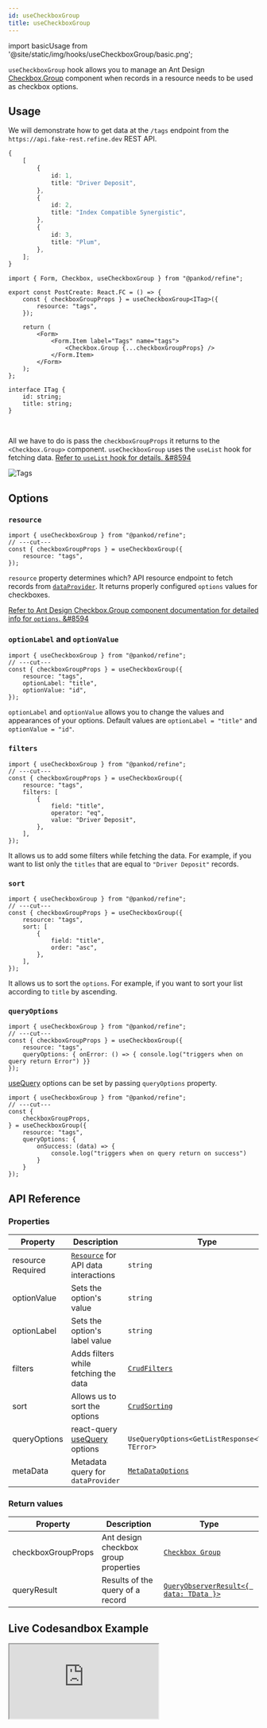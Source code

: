 ```yaml
---
id: useCheckboxGroup
title: useCheckboxGroup
---
```


import basicUsage from '@site/static/img/hooks/useCheckboxGroup/basic.png';

`useCheckboxGroup` hook allows you to manage an Ant Design [Checkbox.Group](https://ant.design/components/checkbox/#components-checkbox-demo-group) component when records in a resource needs to be used as checkbox options.

## Usage

We will demonstrate how to get data at the `/tags` endpoint from the `https://api.fake-rest.refine.dev` REST API.

```ts title="https://api.fake-rest.refine.dev/tags"
{
    [
        {
            id: 1,
            title: "Driver Deposit",
        },
        {
            id: 2,
            title: "Index Compatible Synergistic",
        },
        {
            id: 3,
            title: "Plum",
        },
    ];
}
```

```tsx twoslash title="pages/posts/create.tsx" {3-5, 10}
import { Form, Checkbox, useCheckboxGroup } from "@pankod/refine";

export const PostCreate: React.FC = () => {
    const { checkboxGroupProps } = useCheckboxGroup<ITag>({
        resource: "tags",
    });

    return (
        <Form>
            <Form.Item label="Tags" name="tags">
                <Checkbox.Group {...checkboxGroupProps} />
            </Form.Item>
        </Form>
    );
};

interface ITag {
    id: string;
    title: string;
}
```

<br/>

All we have to do is pass the `checkboxGroupProps` it returns to the `<Checkbox.Group>` component.
`useCheckboxGroup` uses the `useList` hook for fetching data. [Refer to `useList` hook for details. &#8594](api-references/hooks/data/useList.md)

<div class="img-container">
    <div class="window">
        <div class="control red"></div>
        <div class="control orange"></div>
        <div class="control green"></div>
    </div>
    <img src={basicUsage} alt="Tags" />
</div>

## Options

### `resource`

```tsx twoslash
import { useCheckboxGroup } from "@pankod/refine";
// ---cut---
const { checkboxGroupProps } = useCheckboxGroup({
    resource: "tags",
});
```

`resource` property determines which? API resource endpoint to fetch records from [`dataProvider`](api-references/providers/data-provider.md). It returns properly configured `options` values for checkboxes.

[Refer to Ant Design Checkbox.Group component documentation for detailed info for `options`. &#8594](https://ant.design/components/checkbox)

### `optionLabel` and `optionValue`

```tsx twoslash {2-3}
import { useCheckboxGroup } from "@pankod/refine";
// ---cut---
const { checkboxGroupProps } = useCheckboxGroup({
    resource: "tags",
    optionLabel: "title",
    optionValue: "id",
});
```

`optionLabel` and `optionValue` allows you to change the values and appearances of your options. Default values are `optionLabel = "title"` and `optionValue = "id"`.

### `filters`

```tsx twoslash {2-8}
import { useCheckboxGroup } from "@pankod/refine";
// ---cut---
const { checkboxGroupProps } = useCheckboxGroup({
    resource: "tags",
    filters: [
        {
            field: "title",
            operator: "eq",
            value: "Driver Deposit",
        },
    ],
});
```

It allows us to add some filters while fetching the data. For example, if you want to list only the `titles` that are equal to `"Driver Deposit"` records.

### `sort`

```tsx twoslash {2-7}
import { useCheckboxGroup } from "@pankod/refine";
// ---cut---
const { checkboxGroupProps } = useCheckboxGroup({
    resource: "tags",
    sort: [
        {
            field: "title",
            order: "asc",
        },
    ],
});
```

It allows us to sort the `options`. For example, if you want to sort your list according to `title` by ascending.

### `queryOptions`

```tsx twoslash {2}
import { useCheckboxGroup } from "@pankod/refine";
// ---cut---
const { checkboxGroupProps } = useCheckboxGroup({
    resource: "tags",
    queryOptions: { onError: () => { console.log("triggers when on query return Error") }}
});
```

[useQuery](https://react-query.tanstack.com/reference/useQuery) options can be set by passing `queryOptions` property.



```tsx twoslash {2, 4-10}
import { useCheckboxGroup } from "@pankod/refine";
// ---cut---
const { 
    checkboxGroupProps, 
} = useCheckboxGroup({
    resource: "tags",
    queryOptions: { 
        onSuccess: (data) => { 
            console.log("triggers when on query return on success") 
        } 
    }
});
```

## API Reference

### Properties

| Property                                          | Description                                                                         | Type                                                             | Default   |
| ------------------------------------------------- | ----------------------------------------------------------------------------------- | ---------------------------------------------------------------- | --------- |
| resource <div className="required">Required</div> | [`Resource`](/api-references/components/resource.md) for API data interactions      | `string`                                                         |           |
| optionValue                                       | Sets the option's value                                                             | `string`                                                         | `"id"`    |
| optionLabel                                       | Sets the option's label value                                                       | `string`                                                         | `"title"` |
| filters                                           | Adds filters while fetching the data                                                | [`CrudFilters`](../../interfaces.md#crudfilters)                 |           |
| sort                                              | Allows us to sort the options                                                       | [`CrudSorting`](../../interfaces.md#crudsorting)                 |           |
| queryOptions                                      | react-query [useQuery](https://react-query.tanstack.com/reference/useQuery) options | ` UseQueryOptions<GetListResponse<TData>, TError>`               |           |
| metaData                                          | Metadata query for `dataProvider`                                                   | [`MetaDataOptions`](/api-references/interfaces.md#metadataquery) | {}        |

### Return values

| Property           | Description                          | Type                                                                                          |
| ------------------ | ------------------------------------ | --------------------------------------------------------------------------------------------- |
| checkboxGroupProps | Ant design checkbox group properties | [`Checkbox Group`](https://ant.design/components/checkbox/#Checkbox-Group)                    |
| queryResult        | Results of the query of a record     | [`QueryObserverResult<{ data: TData }>`](https://react-query.tanstack.com/reference/useQuery) |

## Live Codesandbox Example

<iframe src="https://codesandbox.io/embed/refine-use-checkbox-group-example-2sijn?autoresize=1&fontsize=14&module=%2Fsrc%2Fpages%2Fposts%2Fedit.tsx&theme=dark&view=preview"
     style={{width: "100%", height:"80vh", border: "0px", borderRadius: "8px", overflow:"hidden"}}
     title="refine-use-checkbox-group-example"
     allow="accelerometer; ambient-light-sensor; camera; encrypted-media; geolocation; gyroscope; hid; microphone; midi; payment; usb; vr; xr-spatial-tracking"
     sandbox="allow-forms allow-modals allow-popups allow-presentation allow-same-origin allow-scripts"
   ></iframe>
